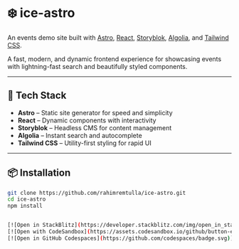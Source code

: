 # ❄️ ice-astro

An events demo site built with [Astro](https://astro.build/), [React](https://react.dev/), [Storyblok](https://www.storyblok.com/), [Algolia](https://www.algolia.com/), and [Tailwind CSS](https://tailwindcss.com/).

A fast, modern, and dynamic frontend experience for showcasing events with lightning-fast search and beautifully styled components.

---

## 🚀 Tech Stack

- **Astro** – Static site generator for speed and simplicity
- **React** – Dynamic components with interactivity
- **Storyblok** – Headless CMS for content management
- **Algolia** – Instant search and autocomplete
- **Tailwind CSS** – Utility-first styling for rapid UI

---

## 📦 Installation

```bash
git clone https://github.com/rahimremtulla/ice-astro.git
cd ice-astro
npm install


[![Open in StackBlitz](https://developer.stackblitz.com/img/open_in_stackblitz.svg)](https://stackblitz.com/github/withastro/astro/tree/latest/examples/minimal)
[![Open with CodeSandbox](https://assets.codesandbox.io/github/button-edit-lime.svg)](https://codesandbox.io/p/sandbox/github/withastro/astro/tree/latest/examples/minimal)
[![Open in GitHub Codespaces](https://github.com/codespaces/badge.svg)](https://codespaces.new/withastro/astro?devcontainer_path=.devcontainer/minimal/devcontainer.json)